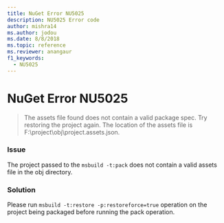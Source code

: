 ```yaml
---
title: NuGet Error NU5025
description: NU5025 Error code
author: mishra14
ms.author: jodou
ms.date: 8/8/2018
ms.topic: reference
ms.reviewer: anangaur
f1_keywords: 
  - NU5025
---
```


# NuGet Error NU5025
> The assets file found does not contain a valid package spec. Try restoring the project again. The location of the assets file is F:\project\obj\project.assets.json.

### Issue

The project passed to the `msbuild -t:pack` does not contain a valid assets file in the obj directory.


### Solution

Please run `msbuild -t:restore -p:restoreforce=true` operation on the project being packaged before running the pack operation.

